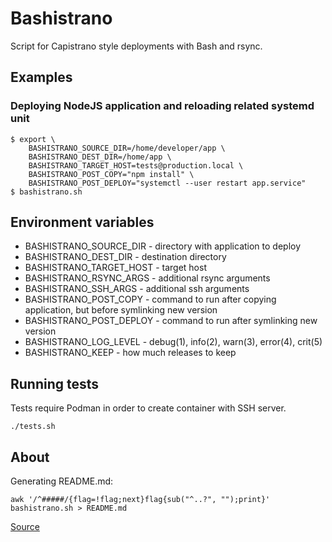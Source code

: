 # Bashistrano
Script for Capistrano style deployments with Bash and rsync.

## Examples

### Deploying NodeJS application and reloading related systemd unit

```
$ export \
    BASHISTRANO_SOURCE_DIR=/home/developer/app \
    BASHISTRANO_DEST_DIR=/home/app \
    BASHISTRANO_TARGET_HOST=tests@production.local \
    BASHISTRANO_POST_COPY="npm install" \
    BASHISTRANO_POST_DEPLOY="systemctl --user restart app.service"
$ bashistrano.sh
```

## Environment variables

- BASHISTRANO_SOURCE_DIR  - directory with application to deploy
- BASHISTRANO_DEST_DIR    - destination directory
- BASHISTRANO_TARGET_HOST - target host
- BASHISTRANO_RSYNC_ARGS  - additional rsync arguments
- BASHISTRANO_SSH_ARGS    - additional ssh arguments
- BASHISTRANO_POST_COPY   - command to run after copying application,
                            but before symlinking new version
- BASHISTRANO_POST_DEPLOY - command to run after symlinking new version
- BASHISTRANO_LOG_LEVEL   - debug(1), info(2), warn(3), error(4), crit(5)
- BASHISTRANO_KEEP        - how much releases to keep

## Running tests

Tests require Podman in order to create container with SSH server.

```./tests.sh```

## About

Generating README.md:

```awk '/^#####/{flag=!flag;next}flag{sub("^..?", "");print}' bashistrano.sh > README.md```

[Source](https://github.com/local-cloud/bashistrano)
